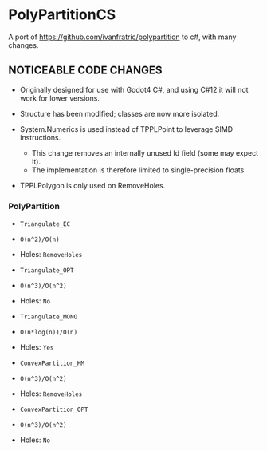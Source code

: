# PolyPartitionCS
A port of https://github.com/ivanfratric/polypartition to c#, with many changes.

## NOTICEABLE CODE CHANGES

- Originally designed for use with Godot4 C#, and using C#12 it will not work for lower versions.

- Structure has been modified; classes are now more isolated.

- System.Numerics is used instead of TPPLPoint to leverage SIMD instructions.
  - This change removes an internally unused Id field (some may expect it).
  - The implementation is therefore limited to single-precision floats.

- TPPLPolygon is only used on RemoveHoles.

### PolyPartition

- `Triangulate_EC`
 - `O(n^2)/O(n)`
 - Holes: `RemoveHoles`

- `Triangulate_OPT`
 - `O(n^3)/O(n^2)`
 - Holes: `No`

- `Triangulate_MONO`
 - `O(n*log(n))/O(n)`
 - Holes: `Yes`

- `ConvexPartition_HM`
 - `O(n^3)/O(n^2)`
 - Holes: `RemoveHoles`

- `ConvexPartition_OPT`
 - `O(n^3)/O(n^2)`
 - Holes: `No`
